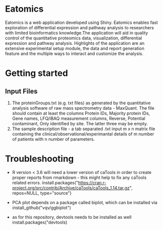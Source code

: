 # Eatomics
Eatomics is a web application developed using Shiny. Eatomics enables fast exploration of differential expression and pathway analysis to researchers with limited bioinformatics knowledge.The application will aid in quality control of the quantitative proteomics data, visualization, differential expression and pathway analysis. Highlights of the application are an extensive experimental setup module, the data and report generation feature and the multiple ways to interact and customize the analysis. 

# Getting started

## Input Files
1. The proteinGroups.txt (e.g. txt files) as generated by the quantitative analysis software of raw mass spectrometry data - MaxQuant. The file should contain at least the columns Protein IDs, Majority protein IDs, Gene names, LFQ/iBAQ measurement columns, Reverse, Potential contaminant, Only identified by site. The latter three may be empty.
2. The sample description file - a tab separated .txt input m x n matrix file containing the clinical/observational/experimantal details of m number of patients with n number of parameters.

# Troubleshooting 

- R version < 3.6 will need a lower version of caTools in order to create proper reports from rmarkdown - this might help to fix any caTools related errors.
install.packages("https://cran.r-project.org/src/contrib/Archive/caTools/caTools_1.14.tar.gz", repos=NULL, type="source")

- PCA plot depends on a package called biplot, which can be installed via 
install_github("vqv/ggbiplot")
- as for this repository, devtools needs to be installed as well 
install.packages("devtools)
